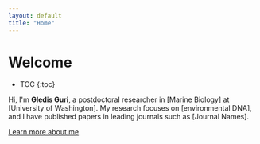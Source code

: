```yaml
---
layout: default
title: "Home"
---
```


# Welcome

* TOC
{:toc}

Hi, I'm **Gledis Guri**, a postdoctoral researcher in [Marine Biology] at [University of Washington]. My research focuses on [environmental DNA], and I have published papers in leading journals such as [Journal Names].

[Learn more about me](/about)